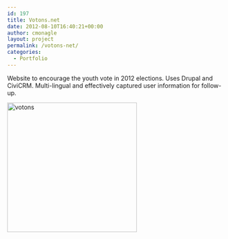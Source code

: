 ```yaml
---
id: 197
title: Votons.net
date: 2012-08-10T16:40:21+00:00
author: cmonagle
layout: project
permalink: /votons-net/
categories:
  - Portfolio
---
```

Website to encourage the youth vote in 2012 elections. Uses Drupal and CiviCRM. Multi-lingual and effectively captured user information for follow-up.

[<img src="http://cjm.li/wp-content/uploads/2015/09/votons-300x300.png" alt="votons" width="300" height="300" class="aligncenter size-medium wp-image-198" srcset="http://gator2001.hostgator.com/~cmonagl/blog/wp-content/uploads/2015/09/votons-150x150.png 150w, http://gator2001.hostgator.com/~cmonagl/blog/wp-content/uploads/2015/09/votons-300x300.png 300w, http://gator2001.hostgator.com/~cmonagl/blog/wp-content/uploads/2015/09/votons.png 768w" sizes="(max-width: 300px) 100vw, 300px" />](http://cjm.li/wp-content/uploads/2015/09/votons.png)
